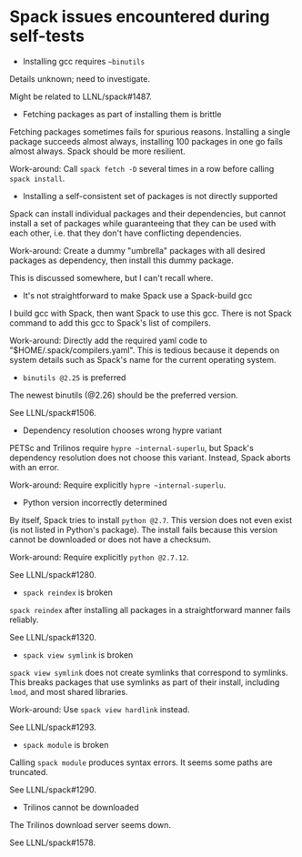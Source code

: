 # Spack issues encountered during self-tests

* Installing gcc requires `~binutils`

Details unknown; need to investigate.

Might be related to LLNL/spack#1487.

* Fetching packages as part of installing them is brittle

Fetching packages sometimes fails for spurious reasons. Installing a
single package succeeds almost always, installing 100 packages in one
go fails almost always. Spack should be more resilient.

Work-around: Call `spack fetch -D` several times in a row before
calling `spack install`.

* Installing a self-consistent set of packages is not directly
  supported

Spack can install individual packages and their dependencies, but
cannot install a set of packages while guaranteeing that they can be
used with each other, i.e. that they don't have conflicting
dependencies.

Work-around: Create a dummy "umbrella" packages with all desired
packages as dependency, then install this dummy package.

This is discussed somewhere, but I can't recall where.

* It's not straightforward to make Spack use a Spack-build gcc

I build gcc with Spack, then want Spack to use this gcc. There is not
Spack command to add this gcc to Spack's list of compilers.

Work-around: Directly add the required yaml code to
"$HOME/.spack/compilers.yaml". This is tedious because it depends on
system details such as Spack's name for the current operating system.

* `binutils @2.25` is preferred

The newest binutils (@2.26) should be the preferred version.

See LLNL/spack#1506.

* Dependency resolution chooses wrong hypre variant

PETSc and Trilinos require `hypre ~internal-superlu`, but Spack's
dependency resolution does not choose this variant. Instead, Spack
aborts with an error.

Work-around: Require explicitly `hypre ~internal-superlu`.

* Python version incorrectly determined

By itself, Spack tries to install `python @2.7`. This version does not
even exist (is not listed in Python's package). The install fails
because this version cannot be downloaded or does not have a checksum.

Work-around: Require explicitly `python @2.7.12`.

See LLNL/spack#1280.

* `spack reindex` is broken

`spack reindex` after installing all packages in a straightforward
manner fails reliably.

See LLNL/spack#1320.

* `spack view symlink` is broken

`spack view symlink` does not create symlinks that correspond to
symlinks. This breaks packages that use symlinks as part of their
install, including `lmod`, and most shared libraries.

Work-around: Use `spack view hardlink` instead.

See LLNL/spack#1293.

* `spack module` is broken

Calling `spack module` produces syntax errors. It seems some paths are
truncated.

See LLNL/spack#1290.

* Trilinos cannot be downloaded

The Trilinos download server seems down.

See LLNL/spack#1578.
